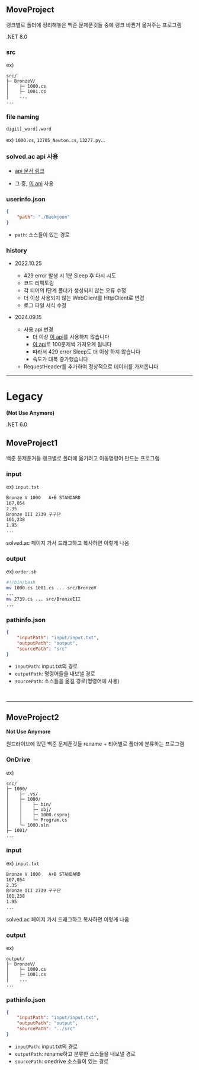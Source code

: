 ## MoveProject

랭크별로 폴더에 정리해놓은 백준 문제푼것들 중에 랭크 바뀐거 옮겨주는 프로그램

.NET 8.0

### src
ex)
```
src/
├─ BronzeV/
│    ├─ 1000.cs
│    ├─ 1001.cs
│    ...
...
```
### file naming
`digit[_word].word`

ex) `1000.cs`, `13705_Newton.cs`, `13277.py`... 

### solved.ac api 사용

* [api 문서 링크](https://solvedac.github.io/unofficial-documentation/#/)

* 그 중, [이 api](https://solvedac.github.io/unofficial-documentation/#/operations/getProblemsByIdList) 사용

### userinfo.json
```json
{
    "path": "./Baekjoon"
}
```
* `path`: 소스들이 있는 경로

### history
* 2022.10.25
  - 429 error 발생 시 1분 Sleep 후 다시 시도
  - 코드 리팩토링
  - 각 티어의 I단계 폴더가 생성되지 않는 오류 수정
  - 더 이상 사용되지 않는 WebClient를 HttpClient로 변경
  - 로그 파일 서식 수정

* 2024.09.15
  - 사용 api 변경
    - 더 이상 [이 api](https://solvedac.github.io/unofficial-documentation/#/operations/getProblemById)를 사용하지 않습니다
    - [이 api](https://solvedac.github.io/unofficial-documentation/#/operations/getProblemsByIdList)로 100문제씩 가져오게 됩니다
    - 따라서 429 error Sleep도 더 이상 하지 않습니다
    - 속도가 대폭 증가했습니다
  - RequestHeader를 추가하여 정상적으로 데이터를 가져옵니다

---

# Legacy

**(Not Use Anymore)**

.NET 6.0

## MoveProject1

백준 문제푼거들 랭크별로 폴더에 옮기려고 이동명령어 만드는 프로그램

### input
ex) `input.txt`
```txt
Bronze V 1000	A+B STANDARD	
167,054
2.35
Bronze III 2739	구구단	
101,238
1.95
...
```
solved.ac 페이지 가서 드래그하고 복사하면 이렇게 나옴

### output
ex) `order.sh`
```bash
#!/bin/bash
mv 1000.cs 1001.cs ... src/BronzeV
...
mv 2739.cs ... src/BronzeIII
...
```

### pathinfo.json
```json
{
    "inputPath": "input/input.txt",
    "outputPath": "output",
    "sourcePath": "src"
}
```
* `inputPath`: input.txt의 경로
* `outputPath`: 명령어들을 내보낼 경로
* `sourcePath`: 소스들을 옮길 경로(명령어에 사용)

<br>

---

## MoveProject2

**Not Use Anymore**

원드라이브에 있던 백준 문제푼것들 rename + 티어별로 폴더에 분류하는 프로그램

### OnDrive
ex)
```
src/
├─ 1000/
│    ├─ .vs/
│    ├─ 1000/
│    │    ├─ bin/
│    │    ├─ obj/
│    │    ├─ 1000.csproj
│    │    └─ Program.cs
│    └─ 1000.sln
├─ 1001/
...
```

### input
ex) `input.txt`
```txt
Bronze V 1000	A+B STANDARD	
167,054
2.35
Bronze III 2739	구구단	
101,238
1.95
...
```
solved.ac 페이지 가서 드래그하고 복사하면 이렇게 나옴

### output
ex)
```
output/
├─ BronzeV/
│    ├─ 1000.cs
│    ├─ 1001.cs
│    ...
...
```

### pathinfo.json
```json
{
    "inputPath": "input/input.txt",
    "outputPath": "output",
    "sourcePath": "../src"
}
```
* `inputPath`: input.txt의 경로
* `outputPath`: rename하고 분류한 소스들을 내보낼 경로
* `sourcePath`: onedrive 소스들이 있는 경로
